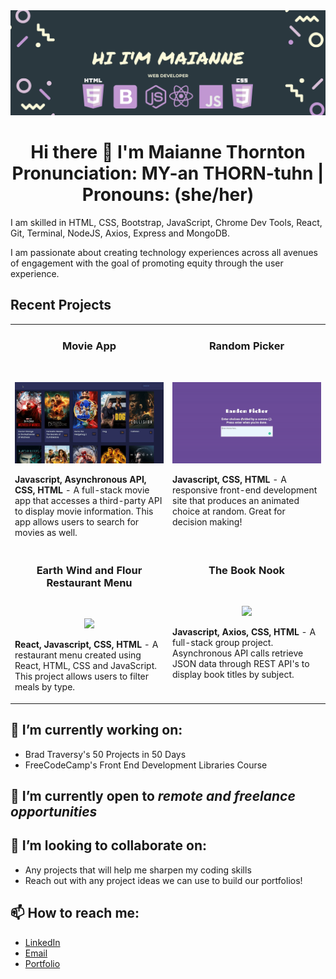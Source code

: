 <img src= "Images/MaianneThornton.png">

<h1 align="center"> Hi there 👋 I'm Maianne Thornton 
<br> Pronunciation: MY-an THORN-tuhn | Pronouns: (she/her) </h1>
I am skilled in HTML, CSS, Bootstrap, JavaScript, Chrome Dev Tools, React, Git, Terminal, NodeJS, Axios, Express and MongoDB.

I am passionate about creating technology experiences across all avenues of engagement with the goal of promoting equity through the user experience.

## Recent Projects

<table>

<tr>
  <td width="50%" valign="top">
    <h3 align="center">Movie App</h3>
    <br />
    <p align="center">
    <a href="https://maiannne-movieapp.netlify.app/" target="_blank">
    <img src ="Images/MovieApp.gif"></a>
    <p><strong>Javascript, Asynchronous API, CSS, HTML</strong> - A full-stack movie app that accesses a third-party API to display movie information. This app allows users to search for movies as well.</p>
    </td>

  <td width="50%" valign="top">
    <h3 align="center">Random Picker</h3>
    <br />
    <p align="center">
    <a href="https://maianne-random-picker.netlify.app/" target="_blank">
    <img src ="Images/RandomPicker.gif"></a>
    <p><strong>Javascript, CSS, HTML</strong> - A responsive front-end development site that produces an animated choice at random. Great for decision making!</p>
    </td>
   </tr>

  <tr>
  <td width="50%" valign="top">
    <h3 align="center">Earth Wind and Flour Restaurant Menu</h3>
    <br />
    <p align="center">
    <a href="https://maianne-react-menu.netlify.app/" target="_blank">
    <img src ="Images/EarthWindFlour.gif"></a>
    <p><strong>React, Javascript, CSS, HTML</strong> - A restaurant menu created using React, HTML, CSS and JavaScript. This project allows users to filter meals by type.</p>
    </td>

  <td width="50%" valign="top">
    <h3 align="center">The Book Nook</h3>
    <br />
    <p align="center">
    <a href="https://the-book-nook-jamcollaborative.netlify.app/" target="_blank">
    <img src ="Images/BookNook.gif"> </a>
    <p><strong>Javascript, Axios, CSS, HTML</strong> - A full-stack group project. Asynchronous API calls retrieve JSON data through REST API's to display book titles by subject.</p>
    </td>
   </tr> 
</table>

## 🔭 I’m currently working on:

- Brad Traversy's 50 Projects in 50 Days
- FreeCodeCamp's Front End Development Libraries Course

## 🌱 I’m currently open to <em>remote and freelance opportunities</em>

## 👯 I’m looking to collaborate on:

- Any projects that will help me sharpen my coding skills
- Reach out with any project ideas we can use to build our portfolios!

## 📫 How to reach me:

- [LinkedIn](https://www.linkedin.com/in/MaianneThornton/)
- [Email](mailto:Maianne.Thornton@gmail.com)
- [Portfolio](https://maiannethornton-portfolio.netlify.app/)

<!--
**MaianneThornton/MaianneThornton** is a ✨ _special_ ✨ repository because its `README.md` (this file) appears on your GitHub profile.

Here are some ideas to get you started:

- 🔭 I’m currently working on ...
- 🌱 I’m currently learning ...
- 👯 I’m looking to collaborate on ...
- 🤔 I’m looking for help with ...
- 💬 Ask me about ...
- 📫 How to reach me: ...
- 😄 Pronouns: ...
- ⚡ Fun fact: ...
-->
